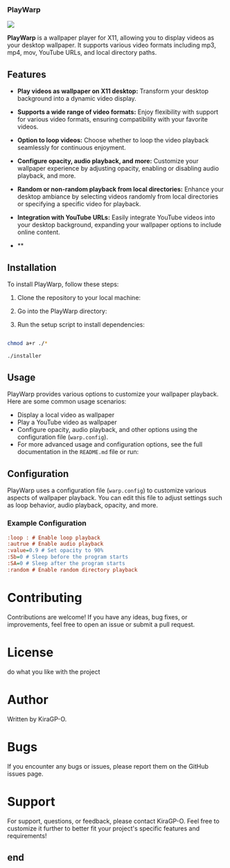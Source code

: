### PlayWarp

![](https://github.com/thomas10-10/foo-Wallpaper-Feh-Gif/blob/master/desktop-animation2.gif)

**PlayWarp** is a wallpaper player for X11, allowing you to display videos as your desktop wallpaper. It supports various video formats including mp3, mp4, mov, YouTube URLs, and local directory paths.

## Features

- **Play videos as wallpaper on X11 desktop:** Transform your desktop background into a dynamic video display.
  
- **Supports a wide range of video formats:** Enjoy flexibility with support for various video formats, ensuring compatibility with your favorite videos.
  
- **Option to loop videos:** Choose whether to loop the video playback seamlessly for continuous enjoyment.
  
- **Configure opacity, audio playback, and more:** Customize your wallpaper experience by adjusting opacity, enabling or disabling audio playback, and more.
  
- **Random or non-random playback from local directories:** Enhance your desktop ambiance by selecting videos randomly from local directories or specifying a specific video for playback.
  
- **Integration with YouTube URLs:** Easily integrate YouTube videos into your desktop background, expanding your wallpaper options to include online content.
  
- **


## Installation

To install PlayWarp, follow these steps:

1. Clone the repository to your local machine:

2. Go into the PlayWarp directory:
   
3. Run the setup script to install dependencies:
```bash

chmod a+r ./*
```
```bash
./installer
```

## Usage

PlayWarp provides various options to customize your wallpaper playback. Here are some common usage scenarios:

- Display a local video as wallpaper
- Play a YouTube video as wallpaper
- Configure opacity, audio playback, and other options using the configuration file (`warp.config`).
- For more advanced usage and configuration options, see the full documentation in the `README.md` file or run:

## Configuration

PlayWarp uses a configuration file (`warp.config`) to customize various aspects of wallpaper playback. You can edit this file to adjust settings such as loop behavior, audio playback, opacity, and more.

### Example Configuration

```ini
:loop : # Enable loop playback
:autrue # Enable audio playback
:value=0.9 # Set opacity to 90%
:Sb=0 # Sleep before the program starts
:SA=0 # Sleep after the program starts
:random # Enable random directory playback
```
# Contributing
Contributions are welcome! If you have any ideas, bug fixes, or improvements, feel free to open an issue or submit a pull request.

# License
do what you like with the project

# Author
Written by KiraGP-O.

# Bugs
If you encounter any bugs or issues, please report them on the GitHub issues page.

# Support
For support, questions, or feedback, please contact KiraGP-O.
Feel free to customize it further to better fit your project's specific features and requirements!
## 
## end
